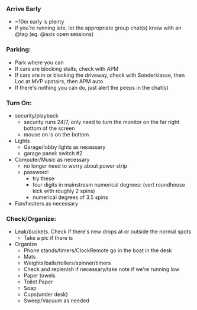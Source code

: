 ### Arrive Early
- ~10m early is plenty
- if you're running late, let the appropriate group chat(s) know with an @tag (eg. @axis open sessions)
### Parking:
- Park where you can
- If cars are blocking stalls, check with APM
- If cars are in or blocking the driveway, check with Sonderklasse, then Loc at MVP upstairs, then APM auto
- If there's nothing you can do, just alert the peeps in the chat(s)
### Turn On:
- security/playback
    - security runs 24/7, only need to turn the monitor on the far right bottom of the screen
    - mouse on is on the bottom
- Lights
    - Garage/lobby lights as necessary
    - garage panel: switch #2
- Computer/Music as necessary
    - no longer need to worry about power strip
    - password:
        - try these
        - four digits in mainstream numerical degrees: (vert roundhouse kick with roughly 2 spins)
        - numerical degrees of 3.5 spins
- Fan/heaters as necessary
### Check/Organize:
- Leak/buckets. Check if there's new drops at or outside the normal spots
    - Take a pic if there is
- Organize
    - Phone stands/timers/ClockRemote go in the boat in the desk
    - Mats
    - Weights/balls/rollers/spinner/timers
    - Check and replenish if necessary/take note if we're running low
    - Paper towels
    - Toilet Paper
    - Soap
    - Cups(under desk)
    - Sweep/Vacuum as needed